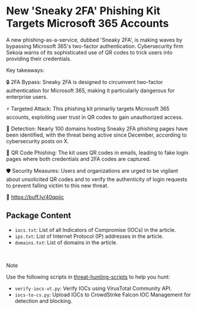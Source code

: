 # New 'Sneaky 2FA' Phishing Kit Targets Microsoft 365 Accounts

A new phishing-as-a-service, dubbed 'Sneaky 2FA', is making waves by bypassing Microsoft 365's two-factor authentication. Cybersecurity firm Sekoia warns of its sophisticated use of QR codes to trick users into providing their credentials.

Key takeaways:

🔒 2FA Bypass: Sneaky 2FA is designed to circumvent two-factor authentication for Microsoft 365, making it particularly dangerous for enterprise users.

⚡ Targeted Attack: This phishing kit primarily targets Microsoft 365 accounts, exploiting user trust in QR codes to gain unauthorized access.

🚨 Detection: Nearly 100 domains hosting Sneaky 2FA phishing pages have been identified, with the threat being active since December, according to cybersecurity posts on X.

📱 QR Code Phishing: The kit uses QR codes in emails, leading to fake login pages where both credentials and 2FA codes are captured.

🛡️ Security Measures: Users and organizations are urged to be vigilant about unsolicited QR codes and to verify the authenticity of login requests to prevent falling victim to this new threat.

🔗 https://buff.ly/40qpjjc 

## Package Content

- `iocs.txt`: List of all Indicators of Compromise (IOCs) in the article.
- `ips.txt`: List of Internet Protocol (IP) addresses in the article.
- `domains.txt`: List of domains in the article.

<br>

> [!NOTE]
> Use the following scripts in [threat-hunting-scripts](../../threat-hunting-scripts/) to help you hunt:
>
> - `verify-iocs-vt.py`: Verify IOCs using VirusTotal Community API.
> - `iocs-to-cs.py`: Upload IOCs to CrowdStrike Falcon IOC Management for detection and blocking.
